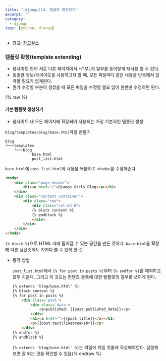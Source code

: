 ```yaml
---
title: "[django]14. 템플릿 확장하기"
excerpt: ""
category:
  - django
tags: [python, django]
---
```


- 참고: [장고걸스](https://tutorial.djangogirls.org/ko/template_extending/)



### 템플릿 확장(template extending)

- 웹사이트 안의 서로 다른 페이지에서 HTML의 일부를 동이랗게 재사용 할 수 있다.
- 동일한 정보/레이아웃을 사용하고자 할 때, 모든 파일마다 같은 내용을 반복해서 입력할 필요가 없게된다.
- 뭔가 수정할 부분이 생겼을 때 모든 파일을 수정할 필요 없이 한번만 수정하면 된다.

{% raw %}

#### 기본 템플릿 생성하기

- 웹사이트 내 모든 페이지에 확장되어 사용되는 가장 기본적인 템플릿 생성

`blog/templates/blog/base.html`파일 만들기

```
blog
└───templates
    └───blog
            base.html
            post_list.html
```

`base.html`에 `post_list.html`의 내용을 복붙하고 `<body>`를 수정해준다.

```html
<body>
    <div class="page-header">
        <h1><a href="/">Django Girls Blog</a></h1>
    </div>
    <div class="content container">
        <div class="row">
            <div class="col-md-8">
            {% block content %}
            {% endblock %}
            </div>
        </div>
    </div>
</body>
```

`{% block %}`으로 HTML 내에 들어갈 수 있는 공간을 만든 것이다. `base.html`을 확장해 다른 템플릿에도 가져다 쓸 수 있게 한 것

- 동작 방법

  `post_list.html`에서 `{% for post in posts %}`부터 `{% endfor %}`를 제외하고 모두 지운다. 그리고 이 코드는 컨텐츠 블록에 대한 템플릿의 일부로 쓰이게 된다.

  ```html
  {% extends 'blog/base.html' %}
  {% block content %}
  {% for post in posts %}
      <div class='post'>
          <div class='date'>
              <p>published: {{post.published_date}}</p>
          </div>
          <h1><a href="">{{post.title}}</a></h1>
          <p>{{post.text|linebreaksbr}}</p>
      </div>
  {% endfor %}
  {% endblock %}
  ```

  `{% extends 'blog/base.html' %}`는 파일에 제일 첫줄에 작성해야한다. 실행해보면 잘 되는 것을 확인할 수 있음{% endraw %}

